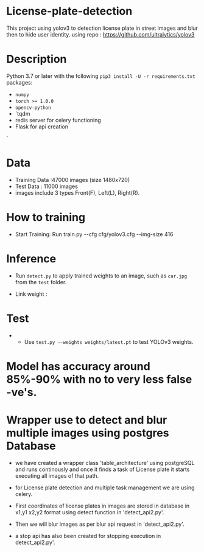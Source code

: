 # License-plate-detection
This project using yolov3  to detection license plate in street images and blur then to hide user identity.
using repo : https://github.com/ultralytics/yolov3

# Description 
Python 3.7 or later with the following `pip3 install -U -r requirements.txt` packages:

- `numpy`
- `torch >= 1.0.0`
- `opencv-python`
- `tqdm
-  redis server for celery functioning
-  Flask for api creation 

`
# Data
- Training Data :47000 images (size 1480x720) 
- Test Data :  11000 images
- images include 3 types Front(F), Left(L), Right(R).
 
# How to training 
- Start Training: Run train.py --cfg cfg/yolov3.cfg --img-size 416

# Inference 
- Run `detect.py` to apply trained weights to an image, such as `car.jpg` from the `test` folder.

- Link weight  : 


# Test
- - Use `test.py --weights weights/latest.pt` to test YOLOv3 weights.

# Model has accuracy around 85%-90%  with no to very less false -ve's.  



# Wrapper use to detect and blur multiple images using postgres Database 

- we have created a wrapper class 'table_architecture' using postgreSQL and runs continously and once it finds a task of License plate it starts executing all images of that path.

- for License plate detection and multiple task management we are using celery.

- First coordinates of license plates in images are stored in database in x1,y1  x2,y2 format using detect function in 'detect_api2.py'.

- Then we will blur images as per blur api request in 'detect_api2.py'.

- a stop api has also been created for stopping execution in detect_api2.py'. 




